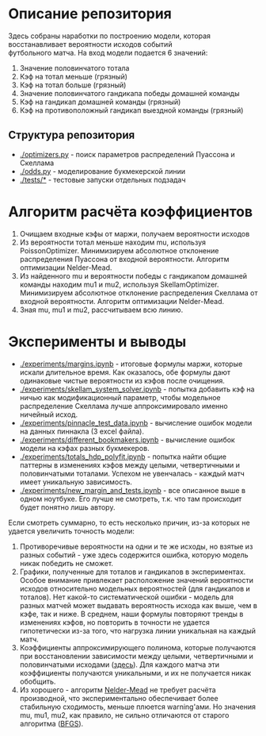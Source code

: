 # Описание репозитория
Здесь собраны наработки по построению модели, 
которая восстанавливает вероятности исходов событий  
футбольного матча. На вход модели подается 6 значений:
1. Значение половинчатого тотала 
2. Кэф на тотал меньше (грязный)
3. Кэф на тотал больше (грязный)
4. Значение половинчатого гандикапа победы домашней команды
5. Кэф на гандикап домашней команды (грязный)
6. Кэф на противоположный гандикап выездной команды (грязный) 

## Структура репозитория
- [./optimizers.py]() - поиск параметров распределений 
Пуассона и Скеллама
- [./odds.py]() - моделирование букмекерской линии
- [./tests/*]() - тестовые запуски отдельных подзадач

# Алгоритм расчёта коэффициентов
1. Очищаем входные кэфы от маржи, получаем вероятности исходов
2. Из вероятности тотал меньше находим mu, используя PoissonOptimizer.
Минимизируем абсолютное отклонение распределения Пуассона от входной 
вероятности. Алгоритм оптимизации Nelder-Mead. 
3. Из найденного mu и вероятности победы с гандикапом домашней команды
находим mu1 и mu2, используя SkellamOptimizer. Минимизируем абсолютное
отклонение распределения Скеллама от входной вероятности. 
Алгоритм оптимизации Nelder-Mead.
4. Зная mu, mu1 и mu2, рассчитываем всю линию.

# Эксперименты и выводы

- [./experiments/margins.ipynb]() 
\- итоговые формулы маржи, которые
искали длительное время. Как оказалось, обе формулы дают одинаковые
чистые вероятности из кэфов после очищения.
- [./experiments/skellam_system_solver.ipynb]() 
\- попытка добавить кэф на ничью как модификационный параметр, 
чтобы модельное распределение Скеллама лучше аппроксимировало 
именно ничейный исход.
- [./experiments/pinnacle_test_data.ipynb]() 
\- вычисление ошибок модели на данных пиннакла (3 excel файла).
- [./experiments/different_bookmakers.ipynb]() 
\- вычисление ошибок модели на кэфах разных букмекеров. 
- <a name="a"></a> [./experiments/totals_hdp_polyfit.ipynb]() 
\- попытка найти общие паттерны в изменениях кэфов между целыми, 
четвертичными и половинчатыми тоталами. Успехом не увенчалась - 
каждый матч имеет уникальную зависимость.
- [./experiments/new_margin_and_tests.ipynb]() - все описанное выше 
в одном ноутбуке. Его лучше не смотреть, т.к. что там происходит 
будет понятно лишь автору.
 
Если смотреть суммарно, то есть несколько причин, из-за которых
не удается увеличить точность модели:
1. Противоречивые вероятности на одни и те же исходы, но взятые 
из разных событий - уже здесь содержится ошибка, которую модель 
никак победить не сможет.
2. Графики, полученные для тоталов и гандикапов в экспериментах.
Особое внимание привлекает расположение значений 
вероятности исходов относительно модельных вероятностей 
(для гандикапов и тоталов). Нет какой-то систематической
ошибки - модель для разных матчей может выдавать вероятность исхода 
как выше, чем в кэфе, так и ниже. В среднем, наши формулы повторяют
тренды в изменениях кэфов, но повторить в точности не удается 
гипотетически из-за того, что нагрузка линии уникальная 
на каждый матч. 
3. Коэффициенты аппроксимирующего полинома, которые получаются 
при восстановлении зависимости между целыми, четвертичными 
и половинчатыми исходами ([здесь](#a)).
Для каждого матча эти коэффициенты получаются уникальными, и их
не получается никак обобщить.
4. Из хорошего - алгоритм [Nelder-Mead](https://ru.wikipedia.org/wiki/%D0%9C%D0%B5%D1%82%D0%BE%D0%B4_%D0%9D%D0%B5%D0%BB%D0%B4%D0%B5%D1%80%D0%B0_%E2%80%94_%D0%9C%D0%B8%D0%B4%D0%B0) 
не требует расчёта производной, что экспериментально обеспечивает 
более стабильную сходимость, меньше плюется warning'ами. 
Но значения mu, mu1, mu2, как правило, не сильно отличаются от 
старого алгоритма ([BFGS](https://ru.wikipedia.org/wiki/%D0%90%D0%BB%D0%B3%D0%BE%D1%80%D0%B8%D1%82%D0%BC_%D0%91%D1%80%D0%BE%D0%B9%D0%B4%D0%B5%D0%BD%D0%B0_%E2%80%94_%D0%A4%D0%BB%D0%B5%D1%82%D1%87%D0%B5%D1%80%D0%B0_%E2%80%94_%D0%93%D0%BE%D0%BB%D1%8C%D0%B4%D1%84%D0%B0%D1%80%D0%B1%D0%B0_%E2%80%94_%D0%A8%D0%B0%D0%BD%D0%BD%D0%BE)).
